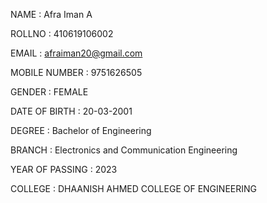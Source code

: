 
NAME : Afra Iman A

ROLLNO : 410619106002

EMAIL : afraiman20@gmail.com

MOBILE NUMBER : 9751626505

GENDER : FEMALE

DATE OF BIRTH : 20-03-2001

DEGREE : Bachelor of Engineering

BRANCH : Electronics and Communication Engineering

YEAR OF PASSING : 2023

COLLEGE : DHAANISH AHMED COLLEGE OF ENGINEERING